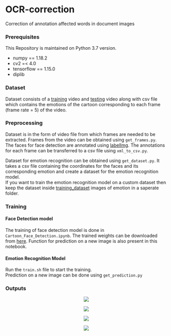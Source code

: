 # OCR-correction
Correction of annotation affected words in document images


### Prerequisites

This Repository is maintained on Python 3.7 version.

  - numpy == 1.18.2
  - cv2 =< 4.0 
  - tensorflow == 1.15.0
  - diplib


### Dataset

Dataset consists of a [training](Data) video and [testing](Data) video along with csv file which contains the emotions of the cartoon corresponding to each frame (frame rate = 5) of the video.

### Preprocessing

Dataset is in the form of video file from which frames are needed to be extracted. Frames from the video can be obtained using `get_frames.py`.           
The faces for face detection are annotated using [labelImg](https://github.com/tzutalin/labelImg). The annotations for each frame can be transferred to a csv file using `xml_to_csv.py`.  
   
Dataset for emotion recognition can be obtained using `get_dataset.py`. It takes a csv file containing the coordinates for the faces and its corresponding emotion and create a dataset for the emotion recognition model.   
If you want to train the emotion recognition model on a custom dataset then keep the dataset inside  [training_dataset](Emotion_Recognition/training_dataset) images of emotion in a saperate folder.

### Training 
#### Face Detection model

The training of face detection model is done in `Cartoon_Face_Detection.ipynb`. The trained weights can be downloaded from [here](something). Function for prediction on a new image is also present in this notebook.

#### Emotion Recognition Model
Run the `train.sh` file to start the training.    
Prediction on a new image can be done using `get_prediction.py`  


### Outputs

<p align="center"> <img src="frame238.jpg"/> </p>

<p align="center"> <img src="frame246.jpg"/> </p>

<p align="center"> <img src="frame0.jpg"/> </p>

<p align="center"> <img src="frame2.jpg"/> </p>
